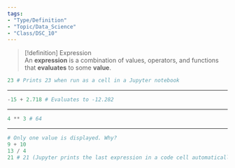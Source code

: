 ```yaml
---  
tags:  
- "Type/Definition"  
- "Topic/Data_Science"  
- "Class/DSC_10"  
---  
```

  
> [!definition] Expression  
> An **expression** is a combination of values, operators, and functions that **evaluates** to some **value**.  
  
```python  
23 # Prints 23 when run as a cell in a Jupyter notebook  
```  
  
---  
  
```python  
-15 + 2.718 # Evaluates to -12.282  
```  
  
---  
  
```python  
4 ** 3 # 64  
```  
  
---  
  
```python  
# Only one value is displayed. Why?  
9 + 10  
13 / 4  
21 # 21 (Jupyter prints the last expression in a code cell automatically.)  
```  
